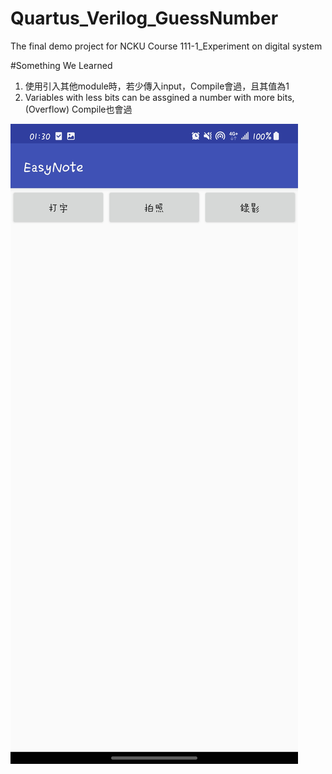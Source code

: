 # Quartus_Verilog_GuessNumber
The final demo project for NCKU Course 111-1_Experiment on digital system

#Something We Learned
1. 使用引入其他module時，若少傳入input，Compile會過，且其值為1
2. Variables with less bits can be assgined a number with more bits,(Overflow) Compile也會過

![image](https://github.com/kuanyi0226/Android_EasyNote_App/blob/main/%E9%A0%90%E8%A6%BD/%E9%A0%90%E8%A6%BD1.jpg)
